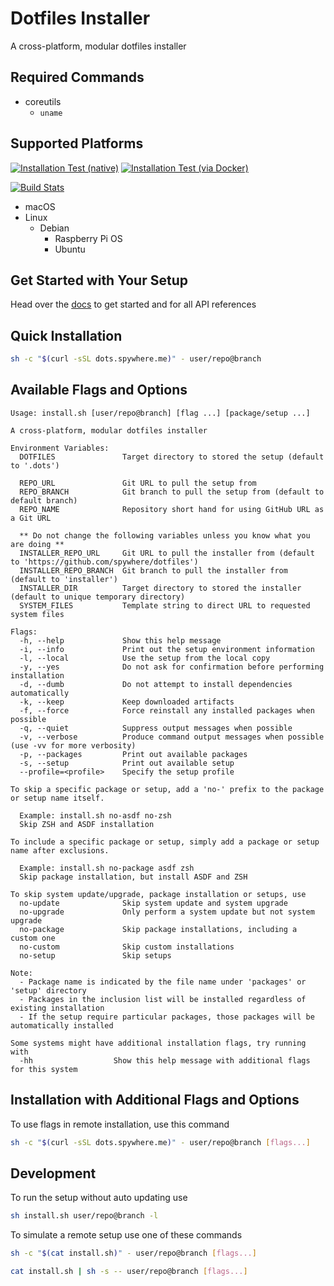 # Dotfiles Installer

A cross-platform, modular dotfiles installer

## Required Commands

- coreutils
  - `uname`

## Supported Platforms

[![Installation Test (native)](https://github.com/spywhere/dotfiles/actions/workflows/macos-test.yml/badge.svg?branch=installer)](https://github.com/spywhere/dotfiles/actions/workflows/macos-test.yml)
[![Installation Test (via Docker)](https://github.com/spywhere/dotfiles/actions/workflows/os-test.yml/badge.svg?branch=installer)](https://github.com/spywhere/dotfiles/actions/workflows/os-test.yml)

[![Build Stats](https://buildstats.info/github/chart/spywhere/dotfiles?branch=installer)](https://github.com/spywhere/dotfiles/actions)

- macOS
- Linux
  - Debian
    - Raspberry Pi OS
    - Ubuntu

## Get Started with Your Setup

Head over the [docs](/docs) to get started and for all API references

## Quick Installation

```sh
sh -c "$(curl -sSL dots.spywhere.me)" - user/repo@branch
```

## Available Flags and Options
<!--FLAGS:START-->

    Usage: install.sh [user/repo@branch] [flag ...] [package/setup ...] 
     
    A cross-platform, modular dotfiles installer 
     
    Environment Variables: 
      DOTFILES               Target directory to stored the setup (default to '.dots')
     
      REPO_URL               Git URL to pull the setup from
      REPO_BRANCH            Git branch to pull the setup from (default to default branch)
      REPO_NAME              Repository short hand for using GitHub URL as a Git URL
     
      ** Do not change the following variables unless you know what you are doing ** 
      INSTALLER_REPO_URL     Git URL to pull the installer from (default to 'https://github.com/spywhere/dotfiles')
      INSTALLER_REPO_BRANCH  Git branch to pull the installer from (default to 'installer')
      INSTALLER_DIR          Target directory to stored the installer (default to unique temporary directory)
      SYSTEM_FILES           Template string to direct URL to requested system files
     
    Flags: 
      -h, --help             Show this help message
      -i, --info             Print out the setup environment information
      -l, --local            Use the setup from the local copy
      -y, --yes              Do not ask for confirmation before performing installation
      -d, --dumb             Do not attempt to install dependencies automatically
      -k, --keep             Keep downloaded artifacts
      -f, --force            Force reinstall any installed packages when possible
      -q, --quiet            Suppress output messages when possible
      -v, --verbose          Produce command output messages when possible (use -vv for more verbosity)
      -p, --packages         Print out available packages
      -s, --setup            Print out available setup
      --profile=<profile>    Specify the setup profile
     
    To skip a specific package or setup, add a 'no-' prefix to the package or setup name itself. 
     
      Example: install.sh no-asdf no-zsh 
      Skip ZSH and ASDF installation 
     
    To include a specific package or setup, simply add a package or setup name after exclusions. 
     
      Example: install.sh no-package asdf zsh 
      Skip package installation, but install ASDF and ZSH 
     
    To skip system update/upgrade, package installation or setups, use 
      no-update              Skip system update and system upgrade
      no-upgrade             Only perform a system update but not system upgrade
      no-package             Skip package installations, including a custom one
      no-custom              Skip custom installations
      no-setup               Skip setups
     
    Note: 
      - Package name is indicated by the file name under 'packages' or 'setup' directory 
      - Packages in the inclusion list will be installed regardless of existing installation 
      - If the setup require particular packages, those packages will be automatically installed 
     
    Some systems might have additional installation flags, try running with 
      -hh                  Show this help message with additional flags for this system

<!--FLAGS:END-->

## Installation with Additional Flags and Options

To use flags in remote installation, use this command

```sh
sh -c "$(curl -sSL dots.spywhere.me)" - user/repo@branch [flags...]
```

## Development

To run the setup without auto updating use

```sh
sh install.sh user/repo@branch -l
```

To simulate a remote setup use one of these commands

```sh
sh -c "$(cat install.sh)" - user/repo@branch [flags...]
```

```sh
cat install.sh | sh -s -- user/repo@branch [flags...]
```
